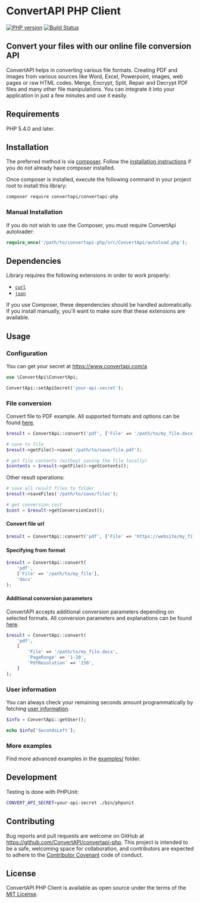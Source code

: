 # ConvertAPI PHP Client

[![PHP version](https://badge.fury.io/ph/convertapi%2Fconvertapi-php.svg)](https://packagist.org/packages/convertapi/convertapi-php)
[![Build Status](https://github.com/ConvertAPI/convertapi-php/actions/workflows/main.yml/badge.svg)](https://github.com/ConvertAPI/convertapi-php/actions)

## Convert your files with our online file conversion API

ConvertAPI helps in converting various file formats. Creating PDF and Images from various sources like Word, Excel, Powerpoint, images, web pages or raw HTML codes. Merge, Encrypt, Split, Repair and Decrypt PDF files and many other file manipulations. You can integrate it into your application in just a few minutes and use it easily.

## Requirements

PHP 5.4.0 and later.

## Installation

The preferred method is via [composer](https://getcomposer.org). Follow the
[installation instructions](https://getcomposer.org/doc/00-intro.md) if you do not already have
composer installed.

Once composer is installed, execute the following command in your project root to install this library:

```sh
composer require convertapi/convertapi-php
```

### Manual Installation

If you do not wish to use the Composer, you must require ConvertApi autoloader:

```php
require_once('/path/to/convertapi-php/src/ConvertApi/autoload.php');
```

## Dependencies

Library requires the following extensions in order to work properly:

- [`curl`](https://secure.php.net/manual/en/book.curl.php)
- [`json`](https://secure.php.net/manual/en/book.json.php)

If you use Composer, these dependencies should be handled automatically. If you install manually, you'll want to make sure that these extensions are available.

## Usage

### Configuration

You can get your secret at https://www.convertapi.com/a

```php
use \ConvertApi\ConvertApi;

ConvertApi::setApiSecret('your-api-secret');
```

### File conversion

Convert file to PDF example. All supported formats and options can be found
[here](https://www.convertapi.com).

```php
$result = ConvertApi::convert('pdf', ['File' => '/path/to/my_file.docx']);

# save to file
$result->getFile()->save('/path/to/save/file.pdf');

# get file contents (without saving the file locally)
$contents = $result->getFile()->getContents();
```

Other result operations:

```php
# save all result files to folder
$result->saveFiles('/path/to/save/files');

# get conversion cost
$cost = $result->getConversionCost();
```

#### Convert file url

```php
$result = ConvertApi::convert('pdf', ['File' => 'https://website/my_file.docx']);
```

#### Specifying from format

```php
$result = ConvertApi::convert(
    'pdf',
    ['File' => '/path/to/my_file'],
    'docx'
);
```

#### Additional conversion parameters

ConvertAPI accepts additional conversion parameters depending on selected formats. All conversion
parameters and explanations can be found [here](https://www.convertapi.com).

```php
$result = ConvertApi::convert(
    'pdf',
    [
        'File' => '/path/to/my_file.docx',
        'PageRange' => '1-10',
        'PdfResolution' => '150',
    ]
);
```

### User information

You can always check your remaining seconds amount programmatically by fetching [user information](https://www.convertapi.com/doc/user).

```php
$info = ConvertApi::getUser();

echo $info['SecondsLeft'];
```

### More examples

Find more advanced examples in the [examples/](https://github.com/ConvertAPI/convertapi-php/tree/master/examples) folder.

## Development

Testing is done with PHPUnit:

```sh
CONVERT_API_SECRET=your-api-secret ./bin/phpunit
```

## Contributing

Bug reports and pull requests are welcome on GitHub at https://github.com/ConvertAPI/convertapi-php. This project is intended to be a safe, welcoming space for collaboration, and contributors are expected to adhere to the [Contributor Covenant](http://contributor-covenant.org) code of conduct.

## License

ConvertAPI PHP Client is available as open source under the terms of the [MIT License](https://opensource.org/licenses/MIT).
